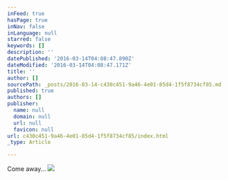 ```yaml
---
inFeed: true
hasPage: true
inNav: false
inLanguage: null
starred: false
keywords: []
description: ''
datePublished: '2016-03-14T04:08:47.890Z'
dateModified: '2016-03-14T04:08:47.171Z'
title: ''
author: []
sourcePath: _posts/2016-03-14-c430c451-9a46-4e01-85d4-1f5f8734cf85.md
published: true
authors: []
publisher:
  name: null
  domain: null
  url: null
  favicon: null
url: c430c451-9a46-4e01-85d4-1f5f8734cf85/index.html
_type: Article

---
```

Come away...
![](https://the-grid-user-content.s3-us-west-2.amazonaws.com/b67985b3-2fff-4b79-bac6-dc4c804831b2.jpg)
